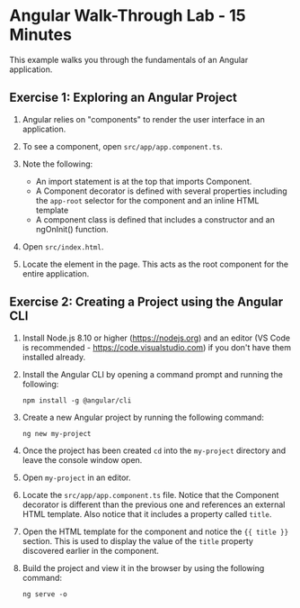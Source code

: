 # Angular Walk-Through Lab - 15 Minutes

This example walks you through the fundamentals of an Angular application.

## Exercise 1: Exploring an Angular Project

1. Angular relies on "components" to render the user interface in an application.

2. To see a component, open `src/app/app.component.ts`. 

3. Note the following:
   * An import statement is at the top that imports Component.
   * A Component decorator is defined with several properties including the
     `app-root` selector for the component and an inline HTML template
   * A component class is defined that includes a constructor and an ngOnInit() function.

4. Open `src/index.html`.

5. Locate the <app-root> element in the page. This acts as the 
   root component for the entire application.

## Exercise 2: Creating a Project using the Angular CLI

1. Install Node.js 8.10 or higher (https://nodejs.org) and an editor (VS Code is recommended - https://code.visualstudio.com) if you don't have them installed already.

2. Install the Angular CLI by opening a command prompt and running the following:

    `npm install -g @angular/cli`

3. Create a new Angular project by running the following command:

    `ng new my-project`

4. Once the project has been created `cd` into the `my-project` directory and leave
   the console window open.

6. Open `my-project` in an editor.

7. Locate the `src/app/app.component.ts` file. Notice that the Component decorator
   is different than the previous one and references an external HTML template. Also
   notice that it includes a property called `title`.

8. Open the HTML template for the component and notice the `{{ title }}` section. This is
   used to display the value of the `title` property discovered earlier in the component.

9. Build the project and view it in the browser by using the following command:

    `ng serve -o`


